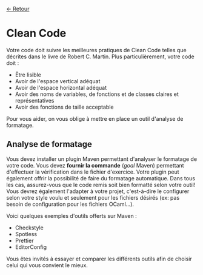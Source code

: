 [← Retour](../README.md)

# Clean Code

Votre code doit suivre les meilleures pratiques de Clean Code telles que décrites dans le livre de Robert C. Martin. Plus particulièrement, votre code doit :

- Être lisible
- Avoir de l'espace vertical adéquat
- Avoir de l'espace horizontal adéquat
- Avoir des noms de variables, de fonctions et de classes claires et représentatives
- Avoir des fonctions de taille acceptable

Pour vous aider, on vous oblige à mettre en place un outil d'analyse de formatage.

## Analyse de formatage

Vous devez installer un plugin Maven permettant d'analyser le formatage de votre code. Vous devez **fournir la commande** (_goal_ Maven) permettant d'effectuer la vérification dans le fichier d'exercice. Votre plugin peut également offrir la possibilité de faire du formatage automatique. Dans tous les cas, assurez-vous que le code remis soit bien formatté selon votre outil! Vous devrez également l'adapter à votre projet, c'est-à-dire le configurer selon votre style voulu et seulement pour les fichiers désirés (ex: pas besoin de configuration pour les fichiers OCaml...).

Voici quelques exemples d'outils offerts sur Maven :

- Checkstyle
- Spotless
- Prettier
- EditorConfig

Vous êtes invités à essayer et comparer les différents outils afin de choisir celui qui vous convient le mieux.
